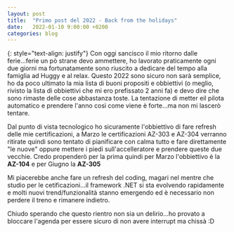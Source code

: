 ```yaml
---
layout: post
title:  "Primo post del 2022 - Back from the holidays"
date:   2022-01-10 9:00:00 +0200
categories: blog
---
```

{: style="text-align: justify"}
Con oggi sancisco il mio ritorno dalle ferie...ferie un pò strane devo ammettere, ho lavorato praticamente ogni due giorni ma fortunatamente sono riuscito a dedicare del tempo alla famiglia ad Huggy e al relax. Questo 2022 sono sicuro non sarà semplice, ho da poco ultimato la mia lista di buoni propositi e obbiettivi (o meglio, rivisto la lista di obbiettivi che mi ero prefissato 2 anni fa) e devo dire che sono rimaste delle cose abbastanza toste. La tentazione di metter eil pilota automatico e prendere l'anno così come viene è forte...ma non mi lascerò tentare.

Dal punto di vista tecnologico ho sicuramente l'obbiettivo di fare refresh delle mie certificazioni, a Marzo le certificazioni AZ-303 e AZ-304 verranno ritirate quindi sono tentato di pianificare con calma tutto e fare direttamente "le nuove" oppure mettere i piedi sull'accelleratore e prendere queste due vecchie. Credo propenderò per la prima quindi per Marzo l'obbiettivo è la **AZ-104** e per Giugno la **AZ-305**

Mi piacerebbe anche fare un refresh del coding, magari nel mentre che studio per le cetificazioni...il framework .NET si sta evolvendo rapidamente e molti nuovi trend/funzionalità stanno emergendo ed è necessario non perdere il treno e rimanere indietro.

Chiudo sperando che questo rientro non sia un delirio...ho provato a bloccare l'agenda per essere sicuro di non avere interrupt ma chissà :D